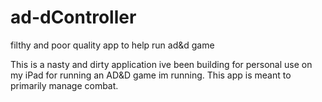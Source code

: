# ad-dController
filthy and poor quality app to help run ad&amp;d game

This is a nasty and dirty application ive been building for personal use on my iPad for running an AD&D game im running. This app is meant to primarily manage combat.

